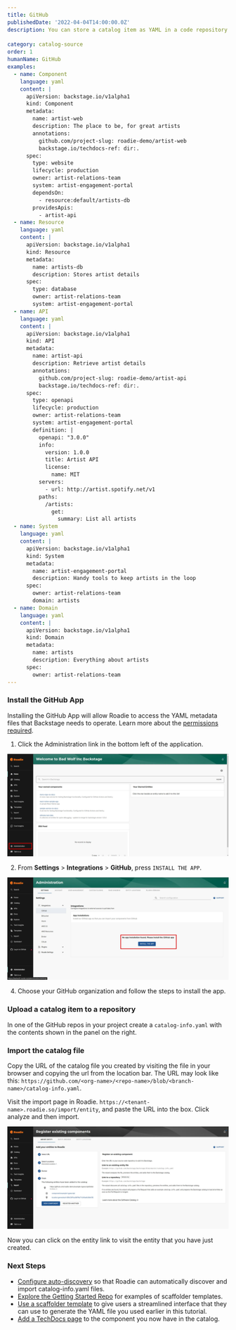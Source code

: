 ```yaml
---
title: GitHub
publishedDate: '2022-04-04T14:00:00.0Z'
description: You can store a catalog item as YAML in a code repository on GitHub and import it into the Roadie catalog.

category: catalog-source
order: 1
humanName: GitHub
examples:
  - name: Component
    language: yaml
    content: |
      apiVersion: backstage.io/v1alpha1
      kind: Component
      metadata:
        name: artist-web
        description: The place to be, for great artists
        annotations:
          github.com/project-slug: roadie-demo/artist-web
          backstage.io/techdocs-ref: dir:. 
      spec:
        type: website
        lifecycle: production
        owner: artist-relations-team
        system: artist-engagement-portal
        dependsOn:
          - resource:default/artists-db
        providesApis:
          - artist-api
  - name: Resource
    language: yaml
    content: |
      apiVersion: backstage.io/v1alpha1
      kind: Resource
      metadata:
        name: artists-db
        description: Stores artist details
      spec:
        type: database
        owner: artist-relations-team
        system: artist-engagement-portal
  - name: API
    language: yaml
    content: |
      apiVersion: backstage.io/v1alpha1
      kind: API
      metadata:
        name: artist-api
        description: Retrieve artist details
        annotations:
          github.com/project-slug: roadie-demo/artist-api
          backstage.io/techdocs-ref: dir:. 
      spec:
        type: openapi
        lifecycle: production
        owner: artist-relations-team
        system: artist-engagement-portal
        definition: |
          openapi: "3.0.0"
          info:
            version: 1.0.0
            title: Artist API
            license:
              name: MIT
          servers:
            - url: http://artist.spotify.net/v1
          paths:
            /artists:
              get:
                summary: List all artists
  - name: System
    language: yaml
    content: |
      apiVersion: backstage.io/v1alpha1
      kind: System
      metadata:
        name: artist-engagement-portal
        description: Handy tools to keep artists in the loop
      spec:
        owner: artist-relations-team
        domain: artists
  - name: Domain
    language: yaml
    content: |
      apiVersion: backstage.io/v1alpha1
      kind: Domain
      metadata:
        name: artists
        description: Everything about artists
      spec:
        owner: artist-relations-team
---
```


### Install the GitHub App

Installing the GitHub App will allow Roadie to access the YAML metadata files that Backstage needs to operate. Learn more about the [permissions required](/docs/integrations/github-app-permissions/).

1. Click the Administration link in the bottom left of the application.

![A link that says "Administration"](./administration-link.webp)

2. From **Settings** > **Integrations** > **GitHub**, press `INSTALL THE APP`.

![A button that says "Add GitHub App"](./add-github-app.webp)

4. Choose your GitHub organization and follow the steps to install the app.

### Upload a catalog item to a repository

In one of the GitHub repos in your project create a `catalog-info.yaml` with the contents shown in the panel on the right.

### Import the catalog file

Copy the URL of the catalog file you created by visiting the file in your browser and copying the url from the location bar. The URL may look like this: `https://github.com/<org-name>/<repo-name>/blob/<branch-name>/catalog-info.yaml`.

Visit the import page in Roadie. `https://<tenant-name>.roadie.so/import/entity`, and paste the URL into the box. Click analyze and then import.

![Import](import.webp)

Now you can click on the entity link to visit the entity that you have just created.

### Next Steps

* [Configure auto-discovery](/docs/integrations/github-discovery/) so that Roadie can automatically discover and import catalog-info.yaml files.
* [Explore the Getting Started Repo](https://github.com/roadie-demo/getting-started/tree/main) for examples of scaffolder templates.
* [Use a scaffolder template](https://github.com/roadie-demo/getting-started/tree/main/scaffolder/register-new-component) to give users a streamlined interface that they can use to generate the YAML file you used earlier in this tutorial.
* [Add a TechDocs page](/docs/getting-started/technical-documentation/) to the component you now have in the catalog.
